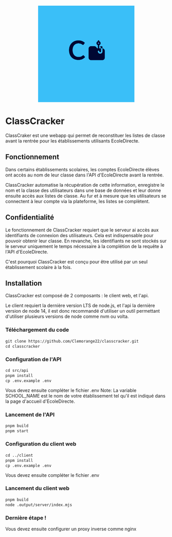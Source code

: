 <p align="center">
    <img src="src/client/public/logo.jpg" alt="ClassCracker Logo" width="300" />
    <h1>ClassCracker</h1>
</p>

ClassCraker est une webapp qui permet de reconstituer les listes de classe avant la rentrée pour les établissements utilisants EcoleDirecte.

## Fonctionnement

Dans certains établissements scolaires, les comptes EcoleDirecte élèves ont accès au nom de leur classe dans l'API d'EcoleDirecte avant la rentrée.

ClassCracker automatise la récupération de cette information, enregistre le nom et la classe des utilisateurs dans une base de données et leur donne ensuite accès aux listes de classe. Au fur et à mesure que les utilisateurs se connectent à leur compte via la plateforme, les listes se complètent.

## Confidentialité

Le fonctionnement de ClassCracker requiert que le serveur ai accès aux identifiants de connexion des utilisateurs. Cela est indispensable pour pouvoir obtenir leur classe. En revanche, les identifiants ne sont stockés sur le serveur uniquement le temps nécessaire à la complétion de la requête à l'API d'EcoleDirecte.

C'est pourquoi ClassCracker est conçu pour être utilisé par un seul établissement scolaire à la fois.

## Installation

ClassCracker est composé de 2 composants : le client web, et l'api.

Le client requiert la dernière version LTS de node.js, et l'api la dernière version de node 14, il est donc recommandé d'utiliser un outil permettant d'utiliser plusieurs versions de node comme nvm ou volta.

### Téléchargement du code

```
git clone https://github.com/Clemorange22/classcracker.git
cd classcracker
```

### Configuration de l'API

```
cd src/api
pnpm install
cp .env.example .env
```

Vous devez ensuite compléter le fichier .env
Note: La variable SCHOOL_NAME est le nom de votre établissement tel qu'il est indiqué dans la page d'accueil d'EcoleDirecte.

### Lancement de l'API

```
pnpm build
pnpm start
```

### Configuration du client web
```
cd ../client
pnpm install
cp .env.example .env
```
Vous devez ensuite compléter le fichier .env

### Lancement du client web

```
pnpm build
node .output/server/index.mjs
```

### Dernière étape !
Vous devez ensuite configurer un proxy inverse comme nginx
